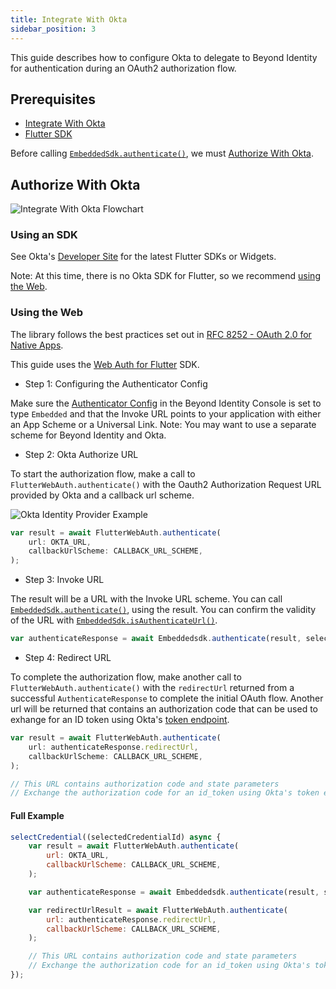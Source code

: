 ```yaml
---
title: Integrate With Okta
sidebar_position: 3
---
```


This guide describes how to configure Okta to delegate to Beyond Identity for authentication during an OAuth2 authorization flow.

## Prerequisites

 - [Integrate With Okta](/guides/sso-integrations/integrate-with-okta)
 - [Flutter SDK](overview)

Before calling [`EmbeddedSdk.authenticate()`](overview#authentication), we must [Authorize With Okta](#authorize-with-okta).

## Authorize With Okta

![Integrate With Okta Flowchart](../screenshots/Integrate%20With%20Okta%20Flowchart.png)

### Using an SDK

See Okta's [Developer Site](https://developer.okta.com/code/#mobile-native) for the latest Flutter SDKs or Widgets.

Note: At this time, there is no Okta SDK for Flutter, so we recommend [using the Web](#using-the-web).

### Using the Web

The library follows the best practices set out in [RFC 8252 - OAuth 2.0 for Native Apps](https://tools.ietf.org/html/rfc8252).

This guide uses the [Web Auth for Flutter](https://github.com/LinusU/flutter_web_auth) SDK.

 - Step 1: Configuring the Authenticator Config

Make sure the [Authenticator Config](/docs/v1/platform-overview/authenticator-config#embedded) in the Beyond Identity Console is set to type `Embedded` and that the Invoke URL points to your application with either an App Scheme or a Universal Link. Note: You may want to use a separate scheme for Beyond Identity and Okta.

 - Step 2: Okta Authorize URL

To start the authorization flow, make a call to `FlutterWebAuth.authenticate()` with the Oauth2 Authorization Request URL provided by Okta and a callback url scheme.

![Okta Identity Provider Example](../screenshots/Okta%20Identity%20Provider%20Example.png)

```javascript
var result = await FlutterWebAuth.authenticate(
    url: OKTA_URL,
    callbackUrlScheme: CALLBACK_URL_SCHEME,
);
```

 - Step 3: Invoke URL

The result will be a URL with the Invoke URL scheme. You can call [`EmbeddedSdk.authenticate()`](overview#authentication), using the result. You can confirm the validity of the URL with [`EmbeddedSdk.isAuthenticateUrl()`](overview#authenticate-url-validation).

```javascript
var authenticateResponse = await Embeddedsdk.authenticate(result, selectedCredentialId);
```

 - Step 4: Redirect URL

To complete the authorization flow, make another call to `FlutterWebAuth.authenticate()` with the `redirectUrl` returned from a successful `AuthenticateResponse` to complete the initial OAuth flow. Another url will be returned that contains an authorization code that can be used to exhange for an ID token using Okta's [token endpoint](https://developer.okta.com/docs/reference/api/oidc/#token).

```javascript
var result = await FlutterWebAuth.authenticate(
    url: authenticateResponse.redirectUrl,
    callbackUrlScheme: CALLBACK_URL_SCHEME,
);

// This URL contains authorization code and state parameters
// Exchange the authorization code for an id_token using Okta's token endpoint.
```

#### Full Example

```javascript
selectCredential((selectedCredentialId) async {
    var result = await FlutterWebAuth.authenticate(
        url: OKTA_URL,
        callbackUrlScheme: CALLBACK_URL_SCHEME,
    );

    var authenticateResponse = await Embeddedsdk.authenticate(result, selectedCredentialId);

    var redirectUrlResult = await FlutterWebAuth.authenticate(
        url: authenticateResponse.redirectUrl,
        callbackUrlScheme: CALLBACK_URL_SCHEME,
    );

    // This URL contains authorization code and state parameters
    // Exchange the authorization code for an id_token using Okta's token endpoint.
});
```
